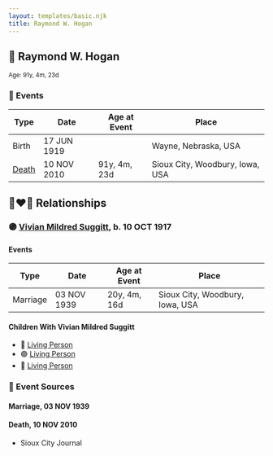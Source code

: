 ```yaml
---
layout: templates/basic.njk
title: Raymond W. Hogan
---
```

## 🔵 Raymond W. Hogan
<small>Age: 91y, 4m, 23d</small>

### 📆 Events

Type | Date | Age at Event | Place
------ | ------ | ------ | ------
Birth | 17 JUN 1919 |  | Wayne, Nebraska, USA
[Death](#event-event-3) | 10 NOV 2010 | 91y, 4m, 23d | Sioux City, Woodbury, Iowa, USA

## 👩‍❤️‍👨 Relationships

### 🟣 [Vivian Mildred Suggitt](/people/9/90213536), b. 10 OCT 1917

#### Events

Type | Date | Age at Event | Place
------ | ------ | ------ | ------
Marriage | 03 NOV 1939 | 20y, 4m, 16d | Sioux City, Woodbury, Iowa, USA
#### Children With Vivian Mildred Suggitt
* 🔵 [Living Person](/people/9/91001980)
* 🟣 [Living Person](/people/8/87259250)
* 🔵 [Living Person](/people/6/61729265)
### 📰 Event Sources

#### <a id="event-family-0-event-0"></a> Marriage, 03 NOV 1939

#### <a id="event-event-3"></a> Death, 10 NOV 2010
* Sioux City Journal